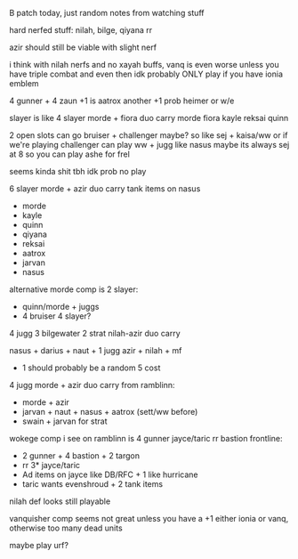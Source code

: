 B patch today, just random notes from watching stuff

hard nerfed stuff: nilah, bilge, qiyana rr

azir should still be viable with slight nerf

i think with nilah nerfs and no xayah buffs, vanq is even worse unless you have triple combat and even then idk
probably ONLY play if you have ionia emblem

4 gunner + 4 zaun
+1 is aatrox
another +1 prob heimer or w/e

slayer is like
4 slayer morde + fiora duo carry
morde
fiora
kayle
reksai
quinn

2 open slots can go bruiser + challenger maybe? so like sej + kaisa/ww
or if we're playing challenger can play ww + jugg like nasus
maybe its always sej at 8 so you can play ashe for frel

seems kinda shit tbh idk prob no play

6 slayer
morde + azir duo carry
tank items on nasus
- morde
- kayle
- quinn
- qiyana
- reksai
- aatrox
- jarvan
- nasus

alternative morde comp is 2 slayer:
- quinn/morde + juggs
- 4 bruiser 4 slayer?


4 jugg 3 bilgewater 2 strat nilah-azir duo carry 

nasus + darius + naut + 1 jugg
azir + nilah + mf
+ 1 should probably be a random 5 cost

4 jugg morde + azir duo carry from ramblinn:
- morde + azir
- jarvan + naut + nasus + aatrox (sett/ww before)
- swain + jarvan for strat

wokege comp i see on ramblinn is 4 gunner jayce/taric rr bastion frontline:
- 2 gunner + 4 bastion + 2 targon
- rr 3* jayce/taric
- Ad items on jayce like DB/RFC + 1 like hurricane
- taric wants evenshroud + 2 tank items

nilah def looks still playable

vanquisher comp seems not great unless you have a +1 either ionia or vanq, otherwise too many dead units

maybe play urf?